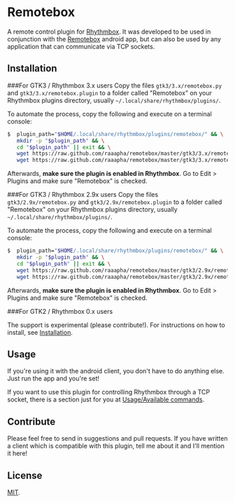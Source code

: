 Remotebox
=========

A remote control plugin for [Rhythmbox](http://projects.gnome.org/rhythmbox/). It was developed to be used in conjunction with the [Remotebox](https://play.google.com/store/apps/details?id=net.raphaelbaron.Remotebox) android app, but can also be used by any application that can communicate via TCP sockets.

Installation
------------
###For GTK3 / Rhythmbox 3.x users
Copy the files `gtk3/3.x/remotebox.py` and `gtk3/3.x/remotebox.plugin` to a folder called "Remotebox" on your Rhythmbox plugins directory, usually `~/.local/share/rhythmbox/plugins/`.

To automate the process, copy the following and execute on a terminal console:

```bash
$  plugin_path="$HOME/.local/share/rhythmbox/plugins/remotebox/" && \
   mkdir -p "$plugin_path" && \
   cd "$plugin_path" || exit && \
   wget https://raw.github.com/raaapha/remotebox/master/gtk3/3.x/remotebox.plugin && \
   wget https://raw.github.com/raaapha/remotebox/master/gtk3/3.x/remotebox.py
```

Afterwards, __make sure the plugin is enabled in Rhythmbox__. Go to Edit > Plugins and make sure "Remotebox" is checked.

###For GTK3 / Rhythmbox 2.9x users
Copy the files `gtk3/2.9x/remotebox.py` and `gtk3/2.9x/remotebox.plugin` to a folder called "Remotebox" on your Rhythmbox plugins directory, usually `~/.local/share/rhythmbox/plugins/`.

To automate the process, copy the following and execute on a terminal console:

```bash
$  plugin_path="$HOME/.local/share/rhythmbox/plugins/remotebox/" && \
   mkdir -p "$plugin_path" && \
   cd "$plugin_path" || exit && \
   wget https://raw.github.com/raaapha/remotebox/master/gtk3/2.9x/remotebox.plugin && \
   wget https://raw.github.com/raaapha/remotebox/master/gtk3/2.9x/remotebox.py
```

Afterwards, __make sure the plugin is enabled in Rhythmbox__. Go to Edit > Plugins and make sure "Remotebox" is checked.

###For GTK2 / Rhythmbox 0.x users

The support is experimental (please contribute!). For instructions on how to install, see [Installation](https://github.com/raaapha/remotebox/wiki/Installation).

Usage
-----

If you're using it with the android client, you don't have to do anything else. Just run the app and you're set!

If you want to use this plugin for controlling Rhythmbox through a TCP socket, there is a section just for you at [Usage/Available commands](https://github.com/raaapha/remotebox/wiki/Usage---Commands).

Contribute
----------

Please feel free to send in suggestions and pull requests. If you have written a client which is compatible with this plugin, tell me about it and I'll mention it here!

License
-------

[MIT](http://opensource.org/licenses/MIT).
